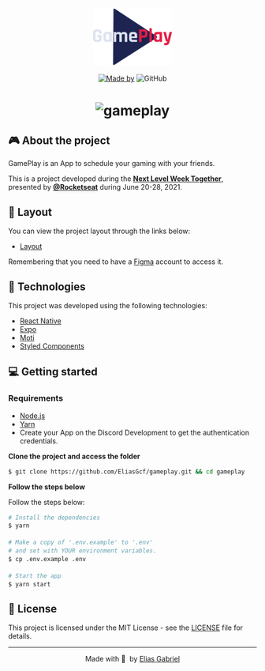 <p align="center">
  <img alt="gameplay" src=".github/logo.png" width="160px">
</p>

<p align="center">
  <a href="https://www.linkedin.com/in/eliasgcf/"><img alt="Made by" src="https://img.shields.io/badge/made%20by-Elias%20Gabriel-%235965E0?color=%23991f36&labelColor=%230D133D"></a>
  <img alt="GitHub" src="https://img.shields.io/github/license/EliasGcf/gameplay?color=%23991f36&labelColor=%230D133D">
</p>

<h1 align="center">
  <img alt="gameplay" title="Gameplay" src=".github/mockup.png" />
</h1>

## 🎮 About the project

GamePlay is an App to schedule your gaming with your friends.

This is a project developed during the **[Next Level Week Together](https://nextlevelweek.com/)**, presented by **[@Rocketseat](https://github.com/Rocketseat)** during June 20-28, 2021.

## 🔖 Layout

You can view the project layout through the links below:

- [Layout](https://www.figma.com/file/0kv33XYjvOgvKGKHBaiR07/GamePlay-NLW-Together/duplicate)

Remembering that you need to have a [Figma](http://figma.com/) account to access it.

## 🧪 Technologies

This project was developed using the following technologies:

- [React Native](https://reactnative.dev/)
- [Expo](https://expo.io/)
- [Moti](https://moti.fyi/)
- [Styled Components](https://styled-components.com/)

## 💻 Getting started

### Requirements

- [Node.js](https://nodejs.org/en/)
- [Yarn](https://classic.yarnpkg.com/)
- Create your App on the Discord Development to get the authentication credentials.

**Clone the project and access the folder**

```bash
$ git clone https://github.com/EliasGcf/gameplay.git && cd gameplay
```

**Follow the steps below**

Follow the steps below:

```bash
# Install the dependencies
$ yarn

# Make a copy of '.env.example' to '.env'
# and set with YOUR environment variables.
$ cp .env.example .env

# Start the app
$ yarn start
```

## 📝 License

This project is licensed under the MIT License - see the [LICENSE](LICENSE.md) file for details.

---

<p align="center">
  Made with 💜&nbsp; by <a href="https://www.linkedin.com/in/eliasgcf/">Elias Gabriel</a>
</p>
